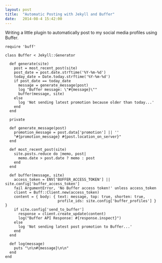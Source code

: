 ```yaml
---
layout: post
title:  "Automatic Posting with Jekyll and Buffer"
date:   2014-08-4 15:42:00
---
```


Writing a little plugin to automatically post to my social media profiles using Buffer. 

    require 'buff'

    class Buffer < Jekyll::Generator
      
      def generate(site)
        post = most_recent_post(site)
        post_date = post.date.strftime('%Y-%m-%d')
        today_date = Date.today.strftime('%Y-%m-%d')
        if post_date == today_date
          message = generate_message(post)
          log "Buffer message: \"#{message}\""
          buffer(message, site)
        else
          log 'Not sending latest promotion because older than today...'
        end
      end

      private

      def generate_message(post)
        promotion_message = post.data['promotion'] || ''
        "#{promotion_message} #{post.location_on_server}"
      end

      def most_recent_post(site)
        site.posts.reduce do |memo, post|
          memo.date > post.date ? memo : post
        end
      end

      def buffer(message, site)
        access_token = ENV['BUFFER_ACCESS_TOKEN'] || site.config['buffer_access_token']
        fail ArgumentError, 'No Buffer access token!' unless access_token
        client = Buff::Client.new(access_token)
        content = { body: { text: message, top: true, shorten: true,
                            profile_ids: site.config['buffer_profiles'] } }
        if site.config['send_to_buffer']
          response = client.create_update(content)
          log("Buffer API Response: #{response.inspect}")
        else
          log 'Not sending latest post promotion to Buffer...'
        end
      end

      def log(message)
        puts "\n\n#{message}\n\n"
      end
    end